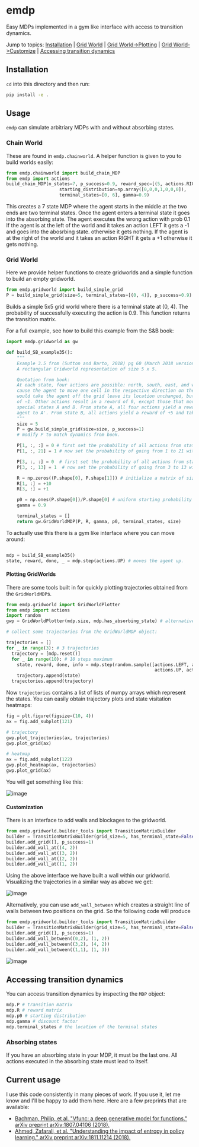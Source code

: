 # emdp

Easy MDPs implemented in a gym like interface with access to transition dynamics.

Jump to topics: [Installation](#installation) | [Grid World](#grid-world) | [Grid World->Plotting](#plotting-gridworlds) | [Grid World->Customize](#customization) | [Accessing transition dynamics](#accessing-transition-dynamics)

## Installation

`cd` into this directory and then run:

```bash
pip install -e .
```

## Usage

`emdp` can simulate arbitriary MDPs with and without absorbing states.

### Chain World

These are found in `emdp.chainworld`. A helper function is given to you to build worlds easily:

```python
from emdp.chainworld import build_chain_MDP
from emdp import actions
build_chain_MDP(n_states=7, p_success=0.9, reward_spec=[(5, actions.RIGHT, +1), (1, actions.LEFT, -1)]
                    starting_distribution=np.array([0,0,0,1,0,0,0]),
                    terminal_states=[0, 6], gamma=0.9)
```
This creates a 7 state MDP where the agent starts in the middle at the two ends are two terminal states.
Once the agent enters a terminal state it goes into the absorbing state. The agent executes the wrong action with prob 0.1
If the agent is at the left of the world and it takes an action LEFT it gets a -1 and goes into the abosrbing state.
otherwise it gets nothing. If the agent is at the right of the world and it takes an action RIGHT it gets a +1 otherwise it gets nothing.

### Grid World

Here we provide helper functions to create gridworlds and a simple function to build an empty gridworld.
```python
from emdp.gridworld import build_simple_grid
P = build_simple_grid(size=5, terminal_states=[(0, 4)], p_success=0.9)
```
Builds a simple 5x5 grid world where there is a terminal state at (0, 4). The probability of successfully executing the action is 0.9. This function returns the transition matrix.

For a full example, see how to build this example from the S&B book:

```python
import emdp.gridworld as gw

def build_SB_example35():
    """
    Example 3.5 from (Sutton and Barto, 2018) pg 60 (March 2018 version).
    A rectangular Gridworld representation of size 5 x 5.

    Quotation from book:
    At each state, four actions are possible: north, south, east, and west, which deterministically
    cause the agent to move one cell in the respective direction on the grid. Actions that
    would take the agent off the grid leave its location unchanged, but also result in a reward
    of −1. Other actions result in a reward of 0, except those that move the agent out of the
    special states A and B. From state A, all four actions yield a reward of +10 and take the
    agent to A'. From state B, all actions yield a reward of +5 and take the agent to B'
    """
    size = 5
    P = gw.build_simple_grid(size=size, p_success=1)
    # modify P to match dynamics from book.

    P[1, :, :] = 0 # first set the probability of all actions from state 1 to zero
    P[1, :, 21] = 1 # now set the probability of going from 1 to 21 with prob 1 for all actions

    P[3, :, :] = 0  # first set the probability of all actions from state 3 to zero
    P[3, :, 13] = 1  # now set the probability of going from 3 to 13 with prob 1 for all actions

    R = np.zeros((P.shape[0], P.shape[1])) # initialize a matrix of size |S|x|A|
    R[1, :] = +10
    R[3, :] = +1

    p0 = np.ones(P.shape[0])/P.shape[0] # uniform starting probability (assumed)
    gamma = 0.9

    terminal_states = []
    return gw.GridWorldMDP(P, R, gamma, p0, terminal_states, size)
```

To actually use this there is a gym like interface where you can move around:

```python

mdp = build_SB_example35()
state, reward, done, _ = mdp.step(actions.UP) # moves the agent up.
```

#### Plotting GridWorlds

There are some tools built in for quickly plotting trajectories obtained from the `GridWorldMDP`s.

```python
from emdp.gridworld import GridWorldPlotter
from emdp import actions
import random
gwp = GridWorldPlotter(mdp.size, mdp.has_absorbing_state) # alternatively you can use GridWorldPlotter.from_mdp(mdp)

# collect some trajectories from the GridWorldMDP object:

trajectories = []
for _ in range(3): # 3 trajectories
  trajectory = [mdp.reset()]
  for _ in range(10): # 10 steps maximum
    state, reward, done, info = mdp.step(random.sample([actions.LEFT, actions.RIGHT, 
                                                        actions.UP, actions.DOWN], 1)[0])
    trajectory.append(state)
  trajectories.append(trajectory)
```

Now `trajectories` contains a list of lists of numpy arrays which represent the states. You can easily obtain trajectory plots and state visitation heatmaps:

```python
fig = plt.figure(figsize=(10, 4))
ax = fig.add_subplot(121)

# trajectory
gwp.plot_trajectories(ax, trajectories)
gwp.plot_grid(ax)

# heatmap
ax = fig.add_subplot(122)
gwp.plot_heatmap(ax, trajectories)
gwp.plot_grid(ax)
```

You will get something like this:

![image](https://user-images.githubusercontent.com/6295292/39479043-20587d32-4d32-11e8-82ae-7deddca8dc07.png)

#### Customization

There is an interface to add walls and blockages to the gridworld.

```python
from emdp.gridworld.builder_tools import TransitionMatrixBuilder
builder = TransitionMatrixBuilder(grid_size=5, has_terminal_state=False)
builder.add_grid([], p_success=1)
builder.add_wall_at((4, 2))
builder.add_wall_at((3, 2))
builder.add_wall_at((2, 2))
builder.add_wall_at((1, 2))
```

Using the above interface we have built a wall within our gridworld. Visualizing the trajectories in a similar way as above we get:

![image](https://user-images.githubusercontent.com/6295292/39713910-667750c2-51f6-11e8-9e80-b24b4861afda.png)


Alternatively, you can use `add_wall_between` which creates a straight line of walls between two positions on the grid.
So the following code will produce
```python
from emdp.gridworld.builder_tools import TransitionMatrixBuilder
builder = TransitionMatrixBuilder(grid_size=5, has_terminal_state=False)
builder.add_grid([], p_success=1)
builder.add_wall_between((0,2), (1, 2))
builder.add_wall_between((3,2), (4, 2))
builder.add_wall_between((1,1), (1, 3))
```

![image](https://user-images.githubusercontent.com/6295292/39715133-376e147e-51fa-11e8-98c4-d14528c330a6.png)


## Accessing transition dynamics

You can access transition dynamics by inspecting the `MDP` object:

```python
mdp.P # transition matrix
mdp.R # reward matrix
mdp.p0 # starting distribution
mdp.gamma # discount factor
mdp.terminal_states # the location of the terminal states
```

### Absorbing states

If you have an absorbing state in your MDP, it must be the last one. All actions executed in the absorbing state must lead to itself.


## Current usage

I use this code consistently in many pieces of work. If you use it, let me know and I'll be happy to add them here. Here are a few preprints that are available:


- [Bachman, Philip, et al. "Vfunc: a deep generative model for functions." arXiv preprint arXiv:1807.04106 (2018).](https://arxiv.org/abs/1807.04106)
- [Ahmed, Zafarali, et al. "Understanding the impact of entropy in policy learning." arXiv preprint arXiv:1811.11214 (2018).](https://arxiv.org/abs/1811.11214)


